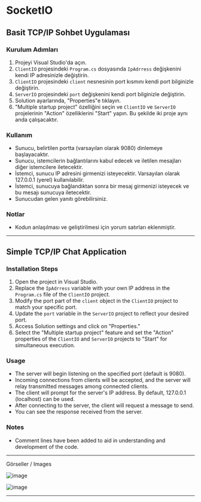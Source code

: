 # SocketIO

## Basit TCP/IP Sohbet Uygulaması
 
### Kurulum Adımları
1. Projeyi Visual Studio'da açın.
2. `ClientIO` projesindeki `Program.cs` dosyasında `IpAdrress` değişkenini kendi IP adresinizle değiştirin.
3. `ClientIO` projesindeki `client` nesnesinin port kısmını kendi port bilginizle değiştirin.
4. `ServerIO` projesindeki `port` değişkenini kendi port bilginizle değiştirin.
5. Solution ayarlarında, "Properties"e tıklayın.
6. "Multiple startup project" özelliğini seçin ve `ClientIO` ve `ServerIO` projelerinin "Action" özelliklerini "Start" yapın. Bu şekilde iki proje aynı anda çalışacaktır.
   
### Kullanım
- Sunucu, belirtilen portta (varsayılan olarak 9080) dinlemeye başlayacaktır.
- Sunucu, istemcilerin bağlantılarını kabul edecek ve iletilen mesajları diğer istemcilere iletecektir.
- İstemci, sunucu IP adresini girmenizi isteyecektir. Varsayılan olarak 127.0.0.1 (yerel) kullanılabilir.
- İstemci, sunucuya bağlandıktan sonra bir mesaj girmenizi isteyecek ve bu mesajı sunucuya iletecektir.
- Sunucudan gelen yanıtı görebilirsiniz.


### Notlar
- Kodun anlaşılması ve geliştirilmesi için yorum satırları eklenmiştir.

-----------------------------------------------------------------------------------------------------------------------------------------------------------------------------

## Simple TCP/IP Chat Application

### Installation Steps
1. Open the project in Visual Studio.
2. Replace the `IpAdrress` variable with your own IP address in the `Program.cs` file of the `ClientIO` project.
3. Modify the port part of the `client` object in the `ClientIO` project to match your specific port.
4. Update the `port` variable in the `ServerIO` project to reflect your desired port.
5. Access Solution settings and click on "Properties."
6. Select the "Multiple startup project" feature and set the "Action" properties of the `ClientIO` and `ServerIO` projects to "Start" for simultaneous execution.

### Usage
- The server will begin listening on the specified port (default is 9080).
- Incoming connections from clients will be accepted, and the server will relay transmitted messages among connected clients.
- The client will prompt for the server's IP address. By default, 127.0.0.1 (localhost) can be used.
- After connecting to the server, the client will request a message to send.
- You can see the response received from the server.

### Notes
- Comment lines have been added to aid in understanding and development of the code.

-----------------------------------------------------------------------------------------------------------------------------------------------------------------------------

Görseller / Images

![image](https://github.com/ZeynepSlhoglu/SocketIO/assets/58303082/97b23870-fe7e-47ad-b92e-03d3aac7eb52)

![image](https://github.com/ZeynepSlhoglu/SocketIO/assets/58303082/582097cc-7743-4c68-bf0b-edd2f7193dad)

-----------------------------------------------------------------------------------------------------------------------------------------------------------------------------
